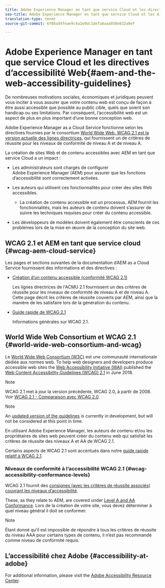 ```yaml
---
title: Adobe Experience Manager en tant que service Cloud et les directives d’accessibilité Web
seo-title: Adobe Experience Manager en tant que service Cloud et les directives d’accessibilité Web
translation-type: tm+mt
source-git-commit: 6f86ad4feae9c4a1e9dc1defa8aaa930e632a0ef

---
```



# Adobe Experience Manager en tant que service Cloud et les directives d’accessibilité Web{#aem-and-the-web-accessibility-guidelines}

De nombreuses motivations sociales, économiques et juridiques peuvent vous inciter à vous assurer que votre contenu web est conçu de façon à être aussi accessible que possible au public cible, quels que soient son handicap ou ses limitations. Par conséquent, l’accessibilité web est un aspect de plus en plus important d’une bonne conception web.

Adobe Experience Manager as a Cloud Service fonctionne selon les directives fournies par le consortium [World Wide Web. WCAG 2.1 est la version actuelle des lignes directrices](#world-wide-web-consortium-and-wcag), qui fournissent un de critères de réussite pour les niveaux de conformité de niveau A et de niveau A.

La création de sites Web et de contenu accessibles avec AEM en tant que service Cloud a un impact :

* Les administrateurs sont chargés de configurer Adobe Experience Manager (AEM) pour assurer que les fonctions d’accessibilité sont correctement activées.

* Les auteurs qui utilisent ces fonctionnalités pour créer des sites Web accessibles.

   * La création de contenu accessible est un processus. AEM fournit les fonctionnalités, mais les auteurs de contenu doivent s’assurer de suivre les techniques requises pour créer du contenu accessible.

* Les développeurs de modèles doivent également être conscients de ces problèmes lors de la mise en œuvre de la conception du site web.

## WCAG 2.1 et AEM en tant que service cloud {#wcag-aem-cloud-service}

Les pages et sections suivantes de la documentation d’AEM as a Cloud Service fournissent des informations et des directives :

<!--
* [Configuring the Rich Text Editor for Producing Accessible Sites](/help/sites-administering/rte-accessible-content.md)
 
  Guidelines on how administrators can configure AEM for producing accessible content.
-->

* [Création d’un contenu accessible (conformité WCAG 2.1)   ](/help/sites-cloud/authoring/fundamentals/accessible-content.md)

   Les lignes directrices de l&#39;ACMU 2.1 fournissent un des critères de réussite pour les niveaux de conformité de niveau A et de niveau A. Cette page décrit les critères de réussite couverts par AEM, ainsi que la manière de les satisfaire lors de la génération du contenu.

* [Guide rapide de WCAG 2.1](/help/onboarding/accessibility/quick-guide-wcag.md)

   Informations générales sur WCAG 2.1.

<!--
* [Creating Accessible Adaptive Forms](/help/forms/using/creating-accessible-adaptive-forms.md)
 
  Adobe Experience Manager (AEM) includes a number of features and capabilities that enhance the usability of adaptive forms for users with different abilities. The solution also assists form authors in creating accessible adaptive forms.
-->

## World Wide Web Consortium et WCAG 2.1 {#world-wide-web-consortium-and-wcag}

Le [World Wide Web Consortium (W3C)](https://www.w3.org/) est une communauté internationale dédiée aux normes web. To help web designers and developers produce accessible web sites the [Web Accessibility Initiative (WAI)](https://www.w3.org/WAI/) published the [Web Content Accessibility Guidelines (WCAG) 2.1](https://www.w3.org/TR/WCAG/) in June 2018.

>[!NOTE]
> 
> WCAG 2.1 met à jour la version précédente, WCAG 2.0, à partir de 2008. Voir [WCAG 2.1 - Comparaison avec WCAG 2.0](https://www.w3.org/TR/WCAG21/#comparison-with-wcag-2-0).

<!--
> The original version, [WCAG 1.0](https://www.w3.org/TR/WCAG10/), was published in 1999.
-->

>[!NOTE]
> 
>An [updated version of the guidelines](https://www.w3.org/TR/WCAG22/) is currently in development, but will not be considered at this point in time.

En utilisant Adobe Experience Manager, les auteurs de contenu et/ou les propriétaires de sites web peuvent créer du contenu web qui satisfait les critères de réussite des niveaux A et AA de WCAG 2.1.

Certains aspects de WCAG 2.1 sont accentués dans notre [guide rapide relatif à WCAG 2.1](/help/onboarding/accessibility/quick-guide-wcag.md).

### Niveaux de conformité à l’accessibilité WCAG 2.1 {#wcag-accessibility-conformance-levels}

WCAG 2.1 fournit des [consignes (avec les critères de réussite associés) couvrant les niveaux d’accessibilité](https://www.w3.org/TR/WCAG/#conformance).

These, as they relate to AEM, are covered under [Level A and AA Conformance](/help/sites-cloud/authoring/fundamentals/accessible-content.md). Lors de la création de votre site, vous devez déterminer à quel niveau général il doit se conformer.

>[!NOTE]
> 
>Étant donné qu’il est impossible de répondre à tous les critères de réussite du niveau AAA pour certains types de contenu, il n’est pas recommandé comme niveau de conformité requis.

## L’accessibilité chez Adobe {#accessibility-at-adobe}

For additional information, please visit the [Adobe Accessibility Resource Center](https://www.adobe.com/accessibility/).


